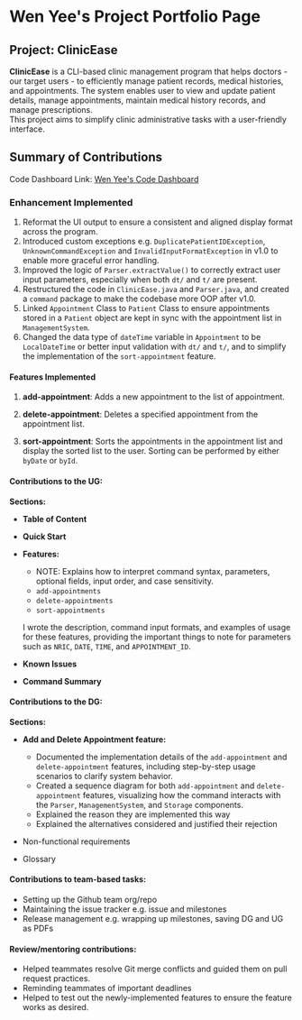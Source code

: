 # Wen Yee's Project Portfolio Page

## Project: ClinicEase

**ClinicEase** is a CLI-based clinic management program that helps doctors - our target users - to efficiently manage patient records, 
medical histories, and appointments. The system enables user to view and update patient details, 
manage appointments, maintain medical history records, and manage prescriptions.  
This project aims to simplify clinic administrative tasks with a user-friendly interface.

## Summary of Contributions
Code Dashboard Link: [Wen Yee's Code Dashboard](https://nus-cs2113-ay2425s2.github.io/tp-dashboard/?search=chwenyee&breakdown=true&sort=groupTitle%20dsc&sortWithin=title&since=2025-02-21&timeframe=commit&mergegroup=&groupSelect=groupByRepos&checkedFileTypes=docs~functional-code~test-code~other)
 
### Enhancement Implemented

1. Reformat the UI output to ensure a consistent and aligned display format across the program.
2. Introduced custom exceptions e.g. `DuplicatePatientIDException`, `UnknownCommandException` and `InvalidInputFormatException` 
in v1.0 to enable more graceful error handling.
3. Improved the logic of `Parser.extractValue()` to correctly extract user input parameters, especially when both `dt/` and `t/`
are present.
4. Restructured the code in `ClinicEase.java` and `Parser.java`, and created a `command` package to make the codebase more OOP after v1.0.
5. Linked `Appointment` Class to `Patient` Class to ensure appointments stored in a `Patient` object are kept in sync 
with the appointment list in `ManagementSystem`.
6. Changed the data type of `dateTime` variable in `Appointment` to be `LocalDateTime` or better input validation with 
`dt/` and `t/`, and to simplify the implementation of the `sort-appointment` feature.

#### Features Implemented
1. **add-appointment**: Adds a new appointment to the list of appointment.

2. **delete-appointment**: Deletes a specified appointment from the appointment list.

3. **sort-appointment**: Sorts the appointments in the appointment list and display the sorted list to the user. Sorting
   can be performed by either `byDate` or `byId`.

#### Contributions to the UG:

**Sections:** 

- **Table of Content**
- **Quick Start**

- **Features:**

   - NOTE: Explains how to interpret command syntax, parameters, optional fields, input order, and case sensitivity.
   - `add-appointments`
   - `delete-appointments`
   - `sort-appointments`
   
   I wrote the description, command input formats, and examples of usage for these features, providing the important things to note for 
parameters such as `NRIC`, `DATE`, `TIME`, and `APPOINTMENT_ID`.

- **Known Issues**

- **Command Summary**

#### Contributions to the DG:

**Sections:**

- **Add and Delete Appointment feature:**

  - Documented the implementation details of the `add-appointment` and `delete-appointment` features, 
    including step-by-step usage scenarios to clarify system behavior.
  - Created a sequence diagram for both `add-appointment` and `delete-appointment` features, 
    visualizing how the command interacts with the `Parser`, `ManagementSystem`, and `Storage` components.
  - Explained the reason they are implemented this way
  - Explained the alternatives considered and justified their rejection

- Non-functional requirements
- Glossary 

#### Contributions to team-based tasks:

- Setting up the Github team org/repo
- Maintaining the issue tracker e.g. issue and milestones
- Release management e.g. wrapping up milestones, saving DG and UG as PDFs

#### Review/mentoring contributions:

- Helped teammates resolve Git merge conflicts and guided them on pull request practices.
- Reminding teammates of important deadlines
- Helped to test out the newly-implemented features to ensure the feature works as desired.